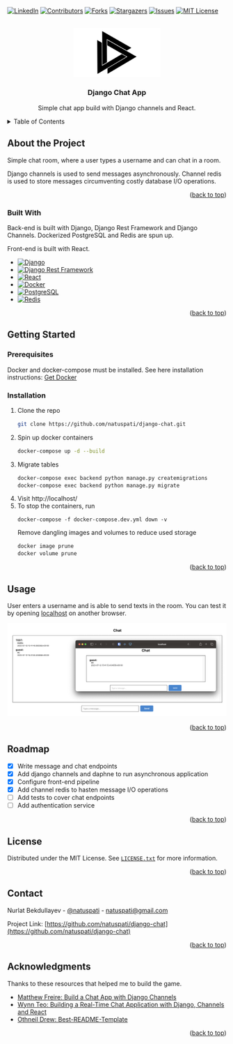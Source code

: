 <!-- PROJECT SHIELDS -->
<!--
*** I'm using markdown "reference style" links for readability.
*** Reference links are enclosed in brackets [ ] instead of parentheses ( ).
*** See the bottom of this document for the declaration of the reference variables
*** for contributors-url, forks-url, etc. This is an optional, concise syntax you may use.
*** https://www.markdownguide.org/basic-syntax/#reference-style-links
-->
<a name="readme-top"></a>

[![LinkedIn][linkedin-shield]][linkedin-url]
[![Contributors][contributors-shield]][contributors-url]
[![Forks][forks-shield]][forks-url]
[![Stargazers][stars-shield]][stars-url]
[![Issues][issues-shield]][issues-url]
[![MIT License][license-shield]][license-url]

<!-- PROJECT LOGO -->
<br />
<div align="center">
  <a href="https://github.com/natuspati/django-chat">
    <img src=frontend/public/random_logo.png alt="Logo" width="200" >
  </a>

<h3 align="center">Django Chat App</h3>

  <p align="center">
    Simple chat app build with Django channels and React.
  </p>
</div>

<!-- TABLE OF CONTENTS -->
<details>
  <summary>Table of Contents</summary>
  <ol>
    <li>
      <a href="#about-the-project">About the Game</a>
      <ul>
        <li><a href="#built-with">Built With</a></li>
      </ul>
    </li>
    <li>
      <a href="#getting-started">Getting Started</a>
      <ul>
        <li><a href="#prerequisites">Prerequisites</a></li>
        <li><a href="#installation">Installation</a></li>
      </ul>
    </li>
    <li><a href="#usage">Usage</a></li>
    <li><a href="#roadmap">Roadmap</a></li>
    <li><a href="#license">License</a></li>
    <li><a href="#contact">Contact</a></li>
    <li><a href="#acknowledgments">Acknowledgments</a></li>
  </ol>
</details>

<!-- ABOUT THE PROJECT -->

## About the Project

Simple chat room, where a user types a username and can chat in a room.

Django channels is used to send messages asynchronously. Channel redis is used to store messages circumventing
costly database I/O operations.


<p align="right">(<a href="#readme-top">back to top</a>)</p>

### Built With

Back-end is built with Django, Django Rest Framework and Django Channels. Dockerized PostgreSQL and Redis
are spun up.

Front-end is built with React.

* [![Django][django.com]][Django-url]
* [![Django Rest Framework][DjangoRestFrameWork.com]][DjangoRestFrameWork-url]
* [![React][React.js]][React-url]
* [![Docker][Docker.com]][Docker-url]
* [![PostgreSQL][PostgreSQL.com]][PostgreSQL-url]
* [![Redis][Redis.com]][Redis-url]

<p align="right">(<a href="#readme-top">back to top</a>)</p>



<!-- GETTING STARTED -->

## Getting Started

### Prerequisites

Docker and docker-compose must be installed. See here installation
instructions: [Get Docker](https://docs.docker.com/get-docker/)

### Installation

1. Clone the repo
   ```sh
   git clone https://github.com/natuspati/django-chat.git
   ```
2. Spin up docker containers
   ```sh
   docker-compose up -d --build
   ```
3. Migrate tables
   ```sh
   docker-compose exec backend python manage.py createmigrations
   docker-compose exec backend python manage.py migrate
   ```
4. Visit http://localhost/
5. To stop the containers, run
   ```shell
   docker-compose -f docker-compose.dev.yml down -v
   ```
   Remove dangling images and volumes to reduce used storage
   ```sh
   docker image prune
   docker volume prune
   ```

<p align="right">(<a href="#readme-top">back to top</a>)</p>

<!-- USAGE EXAMPLES -->

## Usage

User enters a username and is able to send texts in the room. You can test it by opening
[localhost](localhost) on another browser.

<p float="left">
  <img src=frontend/public/default.png alt="Default" width="800" >
</p>



<p align="right">(<a href="#readme-top">back to top</a>)</p>

<!-- ROADMAP -->

## Roadmap

- [x] Write message and chat endpoints
- [x] Add django channels and daphne to run asynchronous application
- [x] Configure front-end pipeline
- [x] Add channel redis to hasten message I/O operations
- [ ] Add tests to cover chat endpoints
- [ ] Add authentication service

<p align="right">(<a href="#readme-top">back to top</a>)</p>


<!-- LICENSE -->

## License

Distributed under the MIT License. See [`LICENSE.txt`](LICENSE.txt) for more information.

<p align="right">(<a href="#readme-top">back to top</a>)</p>



<!-- CONTACT -->

## Contact

Nurlat Bekdullayev - [@natuspati](https://twitter.com/natuspati) - natuspati@gmail.com

Project Link: [https://github.com/natuspati/django-chat](https://github.com/natuspati/django-chat)

<p align="right">(<a href="#readme-top">back to top</a>)</p>



<!-- ACKNOWLEDGMENTS -->

## Acknowledgments

Thanks to these resources that helped me to build the game.

* [Matthew Freire: Build a Chat App with Django Channels](https://justdjango.com/blog/chat-app-django-channels)
* [Wynn Teo: Building a Real-Time Chat Application with Django, Channels and React](https://blog.devgenius.io/building-a-real-time-chat-application-with-django-channels-and-react-ee2d8fee7328)
* [Othneil Drew: Best-README-Template](https://github.com/othneildrew/Best-README-Template)

<p align="right">(<a href="#readme-top">back to top</a>)</p>



<!-- MARKDOWN LINKS & IMAGES -->
<!-- https://www.markdownguide.org/basic-syntax/#reference-style-links -->

[contributors-shield]: https://img.shields.io/github/contributors/natuspati/country-guess-game.svg?style=for-the-badge

[contributors-url]: https://github.com/natuspati/country-guess-game/graphs/contributors

[forks-shield]: https://img.shields.io/github/forks/natuspati/country-guess-game.svg?style=for-the-badge

[forks-url]: https://github.com/natuspati/country-guess-game/network/members

[stars-shield]: https://img.shields.io/github/stars/natuspati/country-guess-game.svg?style=for-the-badge

[stars-url]: https://github.com/natuspati/country-guess-game/stargazers

[issues-shield]: https://img.shields.io/github/issues/natuspati/country-guess-game.svg?style=for-the-badge

[issues-url]: https://github.com/natuspati/country-guess-game/issues

[linkedin-shield]: https://img.shields.io/badge/-LinkedIn-black.svg?style=for-the-badge&logo=linkedin&colorB=555

[linkedin-url]: https://www.linkedin.com/in/nurlat/

[license-shield]: https://img.shields.io/github/license/natuspati/country-guess-game.svg?style=for-the-badge

[license-url]: https://github.com/natuspati/country-guess-game/blob/main/LICENSE.txt

[React.js]: https://img.shields.io/badge/React-20232A?style=for-the-badge&logo=react&logoColor=61DAFB

[React-url]: https://reactjs.org/

[Bootstrap.com]: https://img.shields.io/badge/Bootstrap-563D7C?style=for-the-badge&logo=bootstrap&logoColor=white

[Bootstrap-url]: https://getbootstrap.com

[Django.com]: https://img.shields.io/badge/Django-092E20?style=for-the-badge&logo=django&logoColor=white

[Django-url]: https://www.djangoproject.com/

[DjangoRestFramework.com]: https://img.shields.io/badge/DjangoRestFramework-A30000?style=for-the-badge&logoColor=white

[DjangoRestFramework-url]: https://www.django-rest-framework.org/

[OpenAPIGenerator.com]: https://img.shields.io/badge/OpenAPI_Generator-6BA539?style=for-the-badge&logo=openapiinitiative&logoColor=white

[OpenAPIGenerator-url]: https://openapi-generator.tech/

[Docker.com]: https://img.shields.io/badge/Docker-2496ED?style=for-the-badge&logo=docker&logoColor=white

[Docker-url]: https://www.docker.com/

[Redis.com]: https://img.shields.io/badge/Redis-DC382D?style=for-the-badge&logo=redis&logoColor=white

[Redis-url]: https://redis.io/

[PostgreSQL.com]: https://img.shields.io/badge/PostgreSQL-4169E1?style=for-the-badge&logo=postgresql&logoColor=white

[PostgreSQL-url]: https://www.postgresql.org/

[Webpack.com]: https://img.shields.io/badge/Webpack-8DD6F9?style=for-the-badge&logo=webpack&logoColor=white

[Webpack-url]: https://webpack.js.org/
